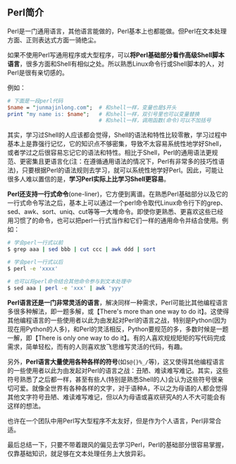 ## Perl简介

Perl是一门通用语言，其他语言能做的，Perl基本上也都能做。但Perl在文本处理方面、正则表达式方面一骑绝尘。

如果不使用Perl写通用程序或大型程序，可以**将Perl基础部分看作高级Shell脚本语言**，很多方面和Shell有相似之处。所以熟悉Linux命令行或Shell脚本的人，对Perl是很有亲切感的。

例如：

```perl
# 下面是一段perl代码
$name = "junmajinlong.com";  # 和shell一样，变量也是$开头
print "my name is: $name";   # 和shell一样，双引号里也可以变量替换
                             # 和shell一样，调用函数(命令)可以不加括号
```

其实，学习过Shell的人应该都会觉得，Shell的语法和特性比较零散，学习过程中基本上是靠强行记忆，它的知识点不够密集，导致不太容易系统性地学好Shell，或者学过之后很容易忘记它的语法和特性。相比于Shell，Perl的通用语法更规范、更密集且更语言化(注：在遵循通用语法的情况下，Perl有非常多的技巧性语法)，只要根据Perl的语法规则去学习，就可以系统性地学好Perl。因此，可能让很多人难以置信的是，**学习Perl实际上比学习Shell更容易**。

**Perl还支持一行式命令**(one-liner)，它方便到离谱。在熟悉Perl基础部分以及它的一行式命令写法之后，基本上可以通过一个perl命令取代Linux命令行下的grep、sed、awk、sort、uniq、cut等等一大堆命令。即使你更熟悉、更喜欢这些已经用习惯了的命令，也可以把perl一行式当作和它们一样的通用命令并结合使用。例如：

```bash
# 学会perl一行式以前
$ grep aaa | sed bbb | cut ccc | awk ddd | sort

# 学会perl一行式以后
$ perl -e 'xxxx'

# 也可以将perl命令结合其他命令参与到文本处理中
$ sed aaa | perl -e 'xxx' | awk 'yyy'
```

**Perl语言还是一门非常灵活的语言**，解决同样一种需求，Perl可能比其他编程语言多很多种解法，即一题多解，或【There's more than one way to do it】。这使得其他编程语言的一些使用者以此为由发起对Perl的语言之战，特别是Python(因为现在用Python的人多)，和Perl的灵活相反，Python要规范的多，多数时候是一题一解，即【There is only one way to do it】。有的人喜欢规规矩矩的写代码完成需求，简单轻松，而有的人则喜欢放飞思维写灵活的代码，有趣。

另外，**Perl语言大量使用各种各样的符号**(如`$@{}%_/`等)，这又使得其他编程语言的一些使用者以此为由发起对Perl的语言之战：丑陋、难读难写难记。其实，这些符号熟悉了之后都一样，甚至有些人(特别是熟悉Shell的人)会认为这些符号很亲切可爱。就像全世界有各种各样的文字，对于语种A，不以之为母语的人都会觉得其他文字符号丑陋、难读难写难记，但以A为母语或喜欢研究A的人不大可能会有这样的想法。

也许在一个团队中用Perl写大型程序不太友好，但是作为个人语言，Perl非常合适。

最后总结一下，只要不带着跟风的偏见去学习Perl，Perl的基础部分很容易掌握，仅靠基础知识，就足够在文本处理任务上大放异彩。